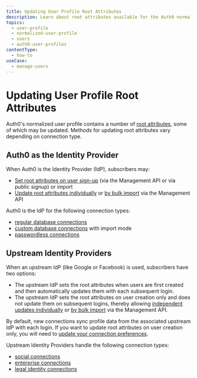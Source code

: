```yaml
---
title: Updating User Profile Root Attributes
description: Learn about root attributes available for the Auth0 normalized user profile and methods of updating them.
topics:
  - user-profile
  - normalized-user-profile
  - users
  - auth0-user-profiles
contentType:
  - how-to
useCase:
  - manage-users
---
```

# Updating User Profile Root Attributes

Auth0's normalized user profile contains a number of [root attributes](/users/references/user-profile-structure#attributes), some of which may be updated. Methods for updating root attributes vary depending on connection type.

## Auth0 as the Identity Provider

When Auth0 is the Identity Provider (IdP), subscribers may: 

* [Set root attributes on user sign-up](/api/management/guides/users/set-root-attributes-user-signup) (via the Management API or via public signup)
or import
* [Update root attributes individually](/api/management/guides/users/update-root-attributes) or [by bulk import](/api/management/guides/users/set-root-attributes-user-import) via the Management API

Auth0 is the IdP for the following connection types:

* [regular database connections](/connections/database)
* [custom database connections](/connections/database/custom-db) with import mode
* [passwordless connections](/connections/passwordless)

## Upstream Identity Providers

When an upstream IdP (like Google or Facebook) is used, subscribers have two options:

* The upstream IdP sets the root attributes when users are first created and then
automatically updates them with each subsequent login.
* The upstream IdP sets the root attributes on user creation only and does not
update them on subsequent logins, thereby allowing [independent updates individually](/api/management/guides/users/update-root-attributes) or [by bulk import](/api/management/guides/users/set-root-attributes-user-import) via the Management API.

By default, new connections sync profile data from the associated upstream IdP with each login. If you want to update root attributes on user creation only, you will need to [update your connection preferences](/api/management/guides/connections/update-connection-user-root-attributes).

Upstream Identity Providers handle the following connection types:

* [social connections](/connections#social)
* [enterprise connections](/connections#enterprise)
* [legal identity connections](/connections#legal-identities)